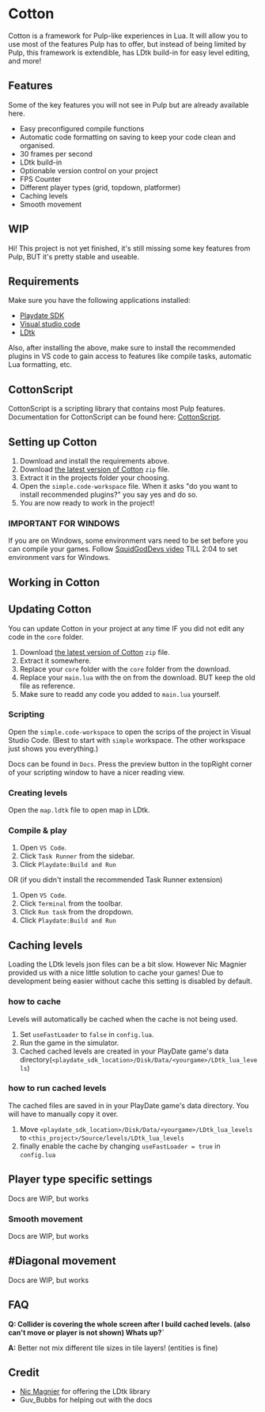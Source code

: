 # Cotton

Cotton is a framework for Pulp-like experiences in Lua. It will allow you to use most of the features Pulp has to offer, but instead of being limited by Pulp, this framework is extendible, has LDtk build-in for easy level editing, and more!

## Features

Some of the key features you will not see in Pulp but are already available here.

* Easy preconfigured compile functions
* Automatic code formatting on saving to keep your code clean and organised.
* 30 frames per second
* LDtk build-in
* Optionable version control on your project
* FPS Counter
* Different player types (grid, topdown, platformer)
* Caching levels
* Smooth movement

## WIP

Hi! This project is not yet finished, it's still missing some key features from Pulp, BUT it's pretty stable and useable.

## Requirements

Make sure you have the following applications installed:

* [Playdate SDK](https://play.date/dev/) 
* [Visual studio code](https://code.visualstudio.com/)
* [LDtk](https://ldtk.io/)

Also, after installing the above, make sure to install the recommended plugins in VS code to gain access to features like compile tasks, automatic Lua formatting, etc.

## CottonScript

CottonScript is a scripting library that contains most Pulp features.
Documentation for CottonScript can be found here: [CottonScript](https://github.com/unbelievableflavour/Cotton/blob/master/Docs/CottonScript.md).

## Setting up Cotton

1. Download and install the requirements above.
2. Download [the latest version of Cotton](https://github.com/unbelievableflavour/Cotton/releases) `zip` file.
3. Extract it in the projects folder your choosing.
4. Open the `simple.code-workspace` file. When it asks "do you want to install recommended plugins?" you say yes and do so.
5. You are now ready to work in the project!

### IMPORTANT FOR WINDOWS

If you are on Windows, some environment vars need to be set before you can compile your games.
Follow [SquidGodDevs video](https://www.youtube.com/watch?v=J0ufxinp7No) TILL 2:04 to set environment vars for Windows.

## Working in Cotton

## Updating Cotton

You can update Cotton in your project at any time IF you did not edit any code in the `core` folder.

1. Download [the latest version of Cotton](https://github.com/unbelievableflavour/Cotton/releases) `zip` file.
2. Extract it somewhere.
3. Replace your `core` folder with the `core` folder from the download.
4. Replace your `main.lua` with the on from the download. BUT keep the old file as reference.
5. Make sure to readd any code you added to `main.lua` yourself.

### Scripting

Open the `simple.code-workspace` to open the scrips of the project in Visual Studio Code.
(Best to start with `simple` workspace. The other workspace just shows you everything.)

Docs can be found in `Docs`. Press the preview button in the topRight corner of your scripting window to have a nicer reading view.

### Creating levels

Open the `map.ldtk` file to open map in LDtk.

### Compile & play

1. Open `VS Code`.
2. Click `Task Runner` from the sidebar.
3. Click `Playdate:Build and Run`

OR (if you didn't install the recommended Task Runner extension)

1. Open `VS Code`.
1. Click `Terminal` from the toolbar.
1. Click `Run task` from the dropdown.
1. Click `Playdate:Build and Run`

## Caching levels

Loading the LDtk levels json files can be a bit slow. However Nic Magnier provided us with a nice little solution to cache your games!
Due to development being easier without cache this setting is disabled by default.

### how to cache

Levels will automatically be cached when the cache is not being used. 

1. Set `useFastLoader` to `false` in `config.lua`.
2. Run the game in the simulator.
3. Cached cached levels are created in your PlayDate game's data directory(`<playdate_sdk_location>/Disk/Data/<yourgame>/LDtk_lua_levels`)

### how to run cached levels

The cached files are saved in in your PlayDate game's data directory. You will have to manually copy it over.

1. Move `<playdate_sdk_location>/Disk/Data/<yourgame>/LDtk_lua_levels` to `<this_project>/Source/levels/LDtk_lua_levels`
2. finally enable the cache by changing `useFastLoader = true` in `config.lua`



## Player type specific settings

Docs are WIP, but works

### Smooth movement

Docs are WIP, but works

## #Diagonal movement

Docs are WIP, but works

## FAQ

**Q: Collider is covering the whole screen after I build cached levels. (also can't move or player is not shown) Whats up?`**

**A:** Better not mix different tile sizes in tile layers! (entities is fine)

## Credit

* [Nic Magnier](https://github.com/NicMagnier) for offering the LDtk library
* Guv_Bubbs for helping out with the docs